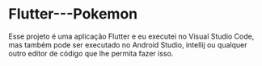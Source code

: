 # Flutter---Pokemon

Esse projeto é uma aplicação Flutter e eu executei no Visual Studio Code, 
mas também pode ser executado no Android Studio, intellij ou qualquer 
outro editor de código que lhe permita fazer isso. 
